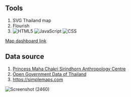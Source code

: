 ## Tools
1. SVG Thailand map
2. Flourish
3. ![HTML5](https://img.shields.io/badge/html5-%23E34F26.svg?style=for-the-badge&logo=html5&logoColor=white)  ![JavaScript](https://img.shields.io/badge/javascript-%23323330.svg?style=for-the-badge&logo=javascript&logoColor=%23F7DF1E) ![CSS](https://img.shields.io/badge/CSS-239120?&style=for-the-badge&logo=css3&logoColor=white)

[Map dashboard link](https://parindapannoon.github.io/SVG_mapdashboard/)

## Data source
1. [Princess Maha Chakri Sirindhorn Anthropology Centre](https://ethnicity.sac.or.th/)
2. [Open Government Data of Thailand](https://data.go.th/en/dataset)
3. https://simplemaps.com

![Screenshot (2460)](https://github.com/user-attachments/assets/c8fbbd38-1502-4fdb-8017-24cba7eec50e)
